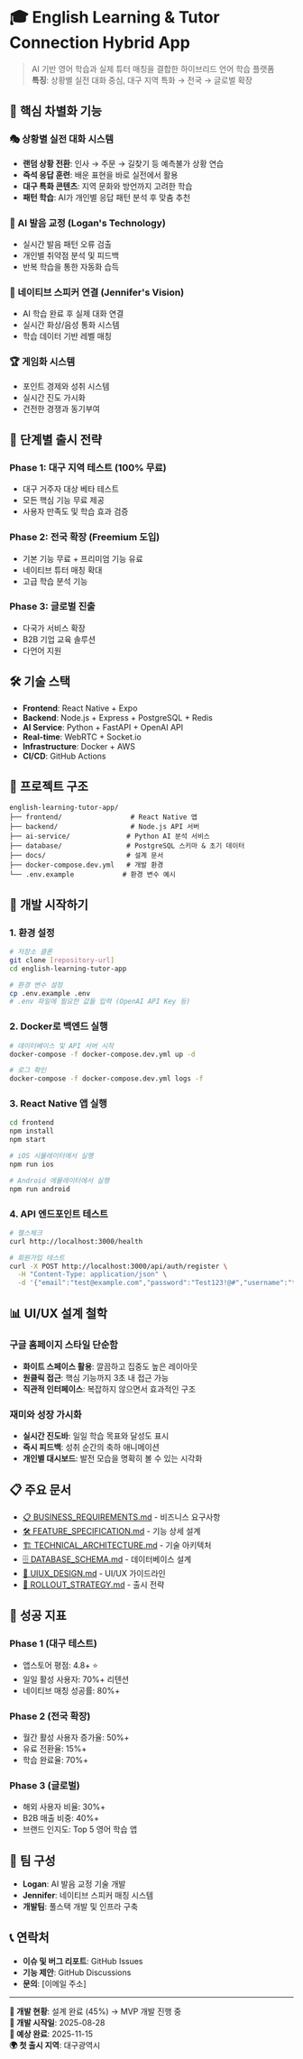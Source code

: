 # 🎓 English Learning & Tutor Connection Hybrid App

> AI 기반 영어 학습과 실제 튜터 매칭을 결합한 하이브리드 언어 학습 플랫폼  
> **특징**: 상황별 실전 대화 중심, 대구 지역 특화 → 전국 → 글로벌 확장

## 🌟 핵심 차별화 기능

### 🎭 상황별 실전 대화 시스템
- **랜덤 상황 전환**: 인사 → 주문 → 길찾기 등 예측불가 상황 연습
- **즉석 응답 훈련**: 배운 표현을 바로 실전에서 활용
- **대구 특화 콘텐츠**: 지역 문화와 방언까지 고려한 학습
- **패턴 학습**: AI가 개인별 응답 패턴 분석 후 맞춤 추천

### 🤖 AI 발음 교정 (Logan's Technology)
- 실시간 발음 패턴 오류 검출
- 개인별 취약점 분석 및 피드백
- 반복 학습을 통한 자동화 습득

### 👥 네이티브 스피커 연결 (Jennifer's Vision)
- AI 학습 완료 후 실제 대화 연결
- 실시간 화상/음성 통화 시스템
- 학습 데이터 기반 레벨 매칭

### 🏆 게임화 시스템
- 포인트 경제와 성취 시스템
- 실시간 진도 가시화
- 건전한 경쟁과 동기부여

## 🎯 단계별 출시 전략

### Phase 1: 대구 지역 테스트 (100% 무료)
- 대구 거주자 대상 베타 테스트
- 모든 핵심 기능 무료 제공
- 사용자 만족도 및 학습 효과 검증

### Phase 2: 전국 확장 (Freemium 도입)
- 기본 기능 무료 + 프리미엄 기능 유료
- 네이티브 튜터 매칭 확대
- 고급 학습 분석 기능

### Phase 3: 글로벌 진출
- 다국가 서비스 확장
- B2B 기업 교육 솔루션
- 다언어 지원

## 🛠 기술 스택

- **Frontend**: React Native + Expo
- **Backend**: Node.js + Express + PostgreSQL + Redis
- **AI Service**: Python + FastAPI + OpenAI API
- **Real-time**: WebRTC + Socket.io
- **Infrastructure**: Docker + AWS
- **CI/CD**: GitHub Actions

## 📁 프로젝트 구조

```
english-learning-tutor-app/
├── frontend/                 # React Native 앱
├── backend/                  # Node.js API 서버
├── ai-service/              # Python AI 분석 서비스
├── database/                # PostgreSQL 스키마 & 초기 데이터
├── docs/                    # 설계 문서
├── docker-compose.dev.yml   # 개발 환경
└── .env.example            # 환경 변수 예시
```

## 🚀 개발 시작하기

### 1. 환경 설정
```bash
# 저장소 클론
git clone [repository-url]
cd english-learning-tutor-app

# 환경 변수 설정
cp .env.example .env
# .env 파일에 필요한 값들 입력 (OpenAI API Key 등)
```

### 2. Docker로 백엔드 실행
```bash
# 데이터베이스 및 API 서버 시작
docker-compose -f docker-compose.dev.yml up -d

# 로그 확인
docker-compose -f docker-compose.dev.yml logs -f
```

### 3. React Native 앱 실행
```bash
cd frontend
npm install
npm start

# iOS 시뮬레이터에서 실행
npm run ios

# Android 에뮬레이터에서 실행
npm run android
```

### 4. API 엔드포인트 테스트
```bash
# 헬스체크
curl http://localhost:3000/health

# 회원가입 테스트
curl -X POST http://localhost:3000/api/auth/register \
  -H "Content-Type: application/json" \
  -d '{"email":"test@example.com","password":"Test123!@#","username":"testuser","displayName":"Test User"}'
```

## 📊 UI/UX 설계 철학

### 구글 홈페이지 스타일 단순함
- **화이트 스페이스 활용**: 깔끔하고 집중도 높은 레이아웃
- **원클릭 접근**: 핵심 기능까지 3초 내 접근 가능
- **직관적 인터페이스**: 복잡하지 않으면서 효과적인 구조

### 재미와 성장 가시화
- **실시간 진도바**: 일일 학습 목표와 달성도 표시
- **즉시 피드백**: 성취 순간의 축하 애니메이션
- **개인별 대시보드**: 발전 모습을 명확히 볼 수 있는 시각화

## 📋 주요 문서

- [📋 BUSINESS_REQUIREMENTS.md](docs/BUSINESS_REQUIREMENTS.md) - 비즈니스 요구사항
- [🛠️ FEATURE_SPECIFICATION.md](docs/FEATURE_SPECIFICATION.md) - 기능 상세 설계
- [🏗️ TECHNICAL_ARCHITECTURE.md](docs/TECHNICAL_ARCHITECTURE.md) - 기술 아키텍처
- [🗄️ DATABASE_SCHEMA.md](docs/DATABASE_SCHEMA.md) - 데이터베이스 설계
- [🎨 UIUX_DESIGN.md](docs/UIUX_DESIGN.md) - UI/UX 가이드라인
- [🚀 ROLLOUT_STRATEGY.md](docs/ROLLOUT_STRATEGY.md) - 출시 전략

## 🎯 성공 지표

### Phase 1 (대구 테스트)
- 앱스토어 평점: 4.8+ ⭐
- 일일 활성 사용자: 70%+ 리텐션
- 네이티브 매칭 성공률: 80%+

### Phase 2 (전국 확장)
- 월간 활성 사용자 증가율: 50%+
- 유료 전환율: 15%+
- 학습 완료율: 70%+

### Phase 3 (글로벌)
- 해외 사용자 비율: 30%+
- B2B 매출 비중: 40%+
- 브랜드 인지도: Top 5 영어 학습 앱

## 👥 팀 구성

- **Logan**: AI 발음 교정 기술 개발
- **Jennifer**: 네이티브 스피커 매칭 시스템
- **개발팀**: 풀스택 개발 및 인프라 구축

## 📞 연락처

- **이슈 및 버그 리포트**: GitHub Issues
- **기능 제안**: GitHub Discussions
- **문의**: [이메일 주소]

---

**🏁 개발 현황**: 설계 완료 (45%) → MVP 개발 진행 중  
**📅 개발 시작일**: 2025-08-28  
**🎯 예상 완료**: 2025-11-15  
**🌍 첫 출시 지역**: 대구광역시